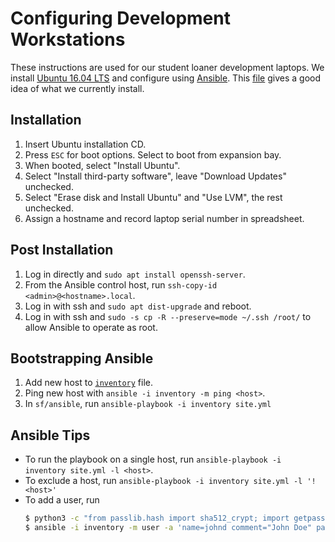 # Configuring Development Workstations

These instructions are used for our student loaner development laptops. We install [Ubuntu 16.04 LTS](http://www.ubuntu.com/desktop) and configure using [Ansible](http://docs.ansible.com/). This [file](roles/workstation/vars/main.yml) gives a good idea of what we currently install.

## Installation

1. Insert Ubuntu installation CD.
2. Press `ESC` for boot options. Select to boot from expansion bay.
3. When booted, select "Install Ubuntu".
4. Select "Install third-party software", leave "Download Updates" unchecked.
5. Select "Erase disk and Install Ubuntu" and "Use LVM", the rest unchecked.
6. Assign a hostname and record laptop serial number in spreadsheet.

## Post Installation

1. Log in directly and `sudo apt install openssh-server`.
2. From the Ansible control host, run `ssh-copy-id <admin>@<hostname>.local`.
3. Log in with ssh and `sudo apt dist-upgrade` and reboot.
4. Log in with ssh and `sudo -s cp -R --preserve=mode ~/.ssh /root/` to allow Ansible to operate as root.

## Bootstrapping Ansible

1. Add new host to [`inventory`](inventory) file.
2. Ping new host with `ansible -i inventory -m ping <host>`.
3. In `sf/ansible`, run `ansible-playbook -i inventory site.yml`


## Ansible Tips
- To run the playbook on a single host, run `ansible-playbook -i inventory site.yml -l <host>`.
- To exclude a host, run `ansible-playbook -i inventory site.yml -l '!<host>'`
- To add a user, run
  ```sh
  $ python3 -c "from passlib.hash import sha512_crypt; import getpass; print(sha512_crypt.encrypt(getpass.getpass()))"
  $ ansible -i inventory -m user -a 'name=johnd comment="John Doe" password="<crypted password>" shell=/bin/bash' <host>
  ```

